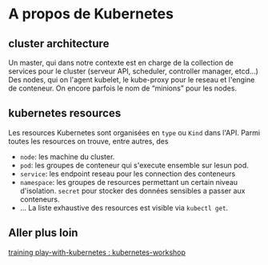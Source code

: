# A propos de Kubernetes


## cluster architecture
Un master, qui dans notre contexte est en charge de la collection de services pour le cluster (serveur API, scheduler, controller manager, etcd...)
Des nodes, qui on l'agent kubelet, le kube-proxy pour le reseau et l'engine de conteneur. On encore parfois le nom de “minions” pour les nodes.

## kubernetes resources
Les resources Kubernetes sont organisées en `type` ou `Kind` dans l'API.
Parmi toutes les resources on trouve, entre autres, des
* `node`: les machine du cluster.
* `pod`: les groupes de conteneur qui s'execute ensemble sur lesun pod.
* `service`: les endpoint reseau pour les connection des conteneurs
* `namespace`: les groupes de resources permettant un certain niveau d'isolation.
`secret` pour stocker des données sensibles a passer aux conteneurs.
* ...
La liste exhaustive des resources est visible via `kubectl get`.

## Aller plus loin
[training play-with-kubernetes : kubernetes-workshop](https://training.play-with-kubernetes.com/kubernetes-workshop/)